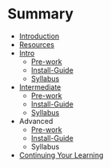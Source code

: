 # Summary

* [Introduction](README.md)
* [Resources](resources.md)
* [Intro](intro.md)
   * [Pre-work](Intro-pre-work.md)
   * [Install-Guide](intro-install-guide.md)
   * [Syllabus](intro-syllabus.md)
* [Intermediate](intermediate.md)
   * [Pre-work](pre-work.md)
   * [Install-Guide](install-guide.md)
   * [Syllabus](syllabus.md)
* Advanced
   * [Pre-work](advanced-pre-work.md)
   * [Install-Guide](advanced-install-guide.md)
   * Syllabus
* [Continuing Your Learning](continuing_your_learning.md)

